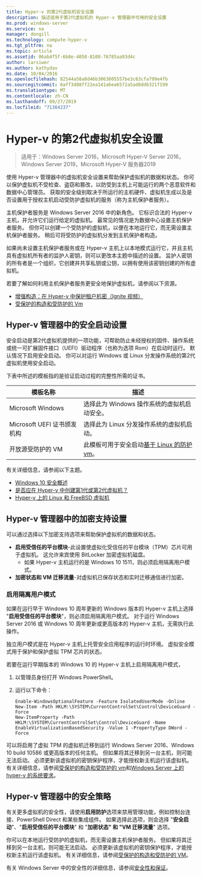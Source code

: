 ```yaml
---
title: Hyper-v 的第2代虚拟机安全设置
description: 描述适用于第2代虚拟机的 Hyper-v 管理器中可用的安全设置
ms.prod: windows-server
ms.service: na
manager: dongill
ms.technology: compute-hyper-v
ms.tgt_pltfrm: na
ms.topic: article
ms.assetid: 06ab4f5f-6b8e-4058-8108-76785aa93d4c
author: larsiwer
ms.author: kathydav
ms.date: 10/04/2016
ms.openlocfilehash: 82544a58a8d46b3063605557be3c63cfa799e4fb
ms.sourcegitcommit: 6aff3d88ff22ea141a6ea6572a5ad8dd6321f199
ms.translationtype: MT
ms.contentlocale: zh-CN
ms.lasthandoff: 09/27/2019
ms.locfileid: "71364237"
---
```

# <a name="generation-2-virtual-machine-security-settings-for-hyper-v"></a>Hyper-v 的第2代虚拟机安全设置

>适用于：Windows Server 2016，Microsoft Hyper-V Server 2016，Windows Server 2019，Microsoft Hyper-V 服务器2019

使用 Hyper-v 管理器中的虚拟机安全设置来帮助保护虚拟机的数据和状态。 你可以保护虚拟机不受检查、盗窃和篡改，以防受到主机上可能运行的两个恶意软件和数据中心管理员。 获取的安全级别取决于所运行的主机硬件、虚拟机生成以及是否设置用于授权主机启动受防护虚拟机的服务（称为主机保护者服务）。  

主机保护者服务是 Windows Server 2016 中的新角色。 它标识合法的 Hyper-v 主机，并允许它们运行给定的虚拟机。 最常见的情况是为数据中心设置主机保护者服务。 但你可以创建一个受防护的虚拟机，以便在本地运行它，而无需设置主机保护者服务。 稍后可将受防护的虚拟机分发到主机保护者构造。  

如果尚未设置主机保护者服务或在 Hyper-v 主机上以本地模式运行它，并且主机具有虚拟机所有者的监护人密钥，则可以更改本主题中描述的设置。   监护人密钥的所有者是一个组织，它创建并共享私钥或公钥，以拥有使用该密钥创建的所有虚拟机。  

若要了解如何利用主机保护者服务更安全地保护虚拟机，请参阅以下资源。  

- [增强构造：在 Hyper-v 中保护租户机密（Ignite 视频） ](https://go.microsoft.com/fwlink/?LinkId=746379)
- [受保护的构造和受防护的 Vm](https://go.microsoft.com/fwlink/?LinkId=746381)

## <a name="secure-boot-setting-in-hyper-v-manager"></a>Hyper-v 管理器中的安全启动设置  

安全启动是第2代虚拟机提供的一项功能，可帮助防止未经授权的固件、操作系统或统一可扩展固件接口（UEFI）驱动程序（也称为选项 Rom）在启动时运行。 默认情况下启用安全启动。 你可以对运行 Windows 或 Linux 分发操作系统的第2代虚拟机使用安全启动。  

下表中所述的模板指的是验证启动过程的完整性所需的证书。  

|模板名称|描述|  
|-----------------|---------------|  
|Microsoft Windows|选择此为 Windows 操作系统的虚拟机启动安全。|  
|Microsoft UEFI 证书颁发机构|选择此为 Linux 分发操作系统的虚拟机启动。|  
|开放源受防护的 VM|此模板可用于安全启动[基于 Linux 的防护 vm](https://docs.microsoft.com/windows-server/security/guarded-fabric-shielded-vm/guarded-fabric-create-a-linux-shielded-vm-template)。|

有关详细信息，请参阅以下主题。  

- [Windows 10 安全概述](https://docs.microsoft.com/windows/security/threat-protection/overview-of-threat-mitigations-in-windows-10)  
- [是否应在 Hyper-v 中创建第1代或第2代虚拟机？](../plan/Should-I-create-a-generation-1-or-2-virtual-machine-in-Hyper-V.md)  
- [Hyper-v 上的 Linux 和 FreeBSD 虚拟机](../Supported-Linux-and-FreeBSD-virtual-machines-for-Hyper-V-on-Windows.md)  

## <a name="encryption-support-settings-in-hyper-v-manager"></a>Hyper-v 管理器中的加密支持设置

可以通过选择以下加密支持选项来帮助保护虚拟机的数据和状态。  

- **启用受信任的平台模块**-此设置使虚拟化受信任的平台模块（TPM）芯片可用于虚拟机。 这允许来宾使用 BitLocker 加密虚拟机磁盘。
  - 如果 Hyper-v 主机运行的是 Windows 10 1511，则必须启用隔离用户模式。 
- **加密状态和 VM 迁移流量**-对虚拟机已保存状态和实时迁移通信进行加密。

### <a name="enable-isolated-user-mode"></a>启用隔离用户模式

如果在运行早于 Windows 10 周年更新的 Windows 版本的 Hyper-v 主机上选择 "**启用受信任的平台模块**"，则必须启用隔离用户模式。 对于运行 Windows Server 2016 或 Windows 10 周年更新或更高版本的 Hyper-v 主机，无需执行此操作。

独立用户模式是在 Hyper-v 主机上托管安全应用程序的运行时环境。 虚拟安全模式用于保护和保护虚拟 TPM 芯片的状态。  

若要在运行早期版本的 Windows 10 的 Hyper-v 主机上启用隔离用户模式，  

1.  以管理员身份打开 Windows PowerShell。  

2.  运行以下命令：  

    ```  
    Enable-WindowsOptionalFeature -Feature IsolatedUserMode -Online  
    New-Item -Path HKLM:\SYSTEM\CurrentControlSet\Control\DeviceGuard -Force  
    New-ItemProperty -Path HKLM:\SYSTEM\CurrentControlSet\Control\DeviceGuard -Name EnableVirtualizationBasedSecurity -Value 1 -PropertyType DWord -Force  

    ```  

可以将启用了虚拟 TPM 的虚拟机迁移到运行 Windows Server 2016、Windows 10 build 10586 或更高版本的任何主机。 但如果将其迁移到另一台主机，则可能无法启动。 必须更新该虚拟机的密钥保护程序，才能授权新主机运行该虚拟机。 有关详细信息，请参阅[受保护的构造和受防护的 vm](https://go.microsoft.com/fwlink/?LinkId=746381)和[Windows Server 上的 hyper-v 的系统要求](../System-requirements-for-Hyper-V-on-Windows.md)。  

## <a name="security-policy-in-hyper-v-manager"></a>Hyper-v 管理器中的安全策略  
有关更多虚拟机的安全性，请使用**启用防护**选项来禁用管理功能，例如控制台连接、PowerShell Direct 和某些集成组件。 如果选择此选项，则会选择 "**安全启动**"、"**启用受信任的平台模块**" 和 "**加密状态" 和 "VM 迁移流量**" 选项。   

你可以在本地运行受防护的虚拟机，而无需设置主机保护者服务。 但如果将其迁移到另一台主机，则可能无法启动。 必须更新该虚拟机的密钥保护程序，才能授权新主机运行该虚拟机。 有关详细信息，请参阅[受保护的构造和受防护的 VM](https://go.microsoft.com/fwlink/?LinkId=746381)。  

有关 Windows Server 中的安全性的详细信息，请参阅[安全性和保证](../../../security/Security-and-Assurance.md)。  
